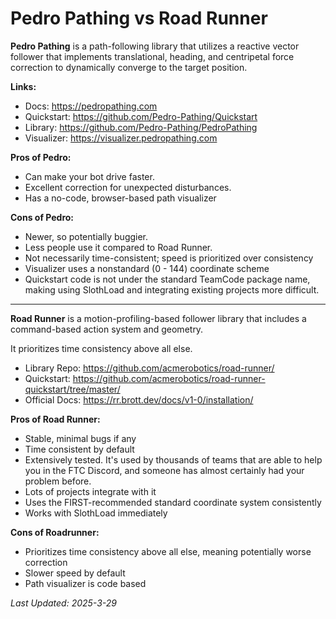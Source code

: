 # Pedro Pathing vs Road Runner

**Pedro Pathing** is a path-following library that utilizes a reactive vector follower
that implements translational, heading, and centripetal force correction
to dynamically converge to the target position. 

**Links:**
- Docs: <https://pedropathing.com>
- Quickstart: <https://github.com/Pedro-Pathing/Quickstart>
- Library: <https://github.com/Pedro-Pathing/PedroPathing>
- Visualizer: <https://visualizer.pedropathing.com>

**Pros of Pedro:** 
- Can make your bot drive faster.  
- Excellent correction for unexpected disturbances.
- Has a no-code, browser-based path visualizer

**Cons of Pedro:**
- Newer, so potentially buggier.
- Less people use it compared to Road Runner.
- Not necessarily time-consistent; speed is prioritized over consistency
- Visualizer uses a nonstandard (0 - 144) coordinate scheme
- Quickstart code is not under the standard TeamCode package name, 
making using SlothLoad and integrating existing projects more difficult.

---

**Road Runner** is a motion-profiling-based follower library
that includes a command-based action system and geometry. 

It prioritizes time consistency above all else.

- Library Repo: <https://github.com/acmerobotics/road-runner/>
- Quickstart: <https://github.com/acmerobotics/road-runner-quickstart/tree/master/>
- Official Docs: <https://rr.brott.dev/docs/v1-0/installation/>

**Pros of Road Runner:**
- Stable, minimal bugs if any
- Time consistent by default
- Extensively tested. It's used by thousands of teams that are able to help you in the FTC Discord, 
and someone has almost certainly had your problem before.
- Lots of projects integrate with it
- Uses the FIRST-recommended standard coordinate system consistently
- Works with SlothLoad immediately

**Cons of Roadrunner:**
- Prioritizes time consistency above all else, meaning potentially worse correction
- Slower speed by default
- Path visualizer is code based

<!--

Guidelines for editing this page:

Differences must be objective issues from a neutral point of view, not one sided.
Ideally, people with biases in both directions should agree about these differences.

Each difference will be listed twice, as a pro of one library and as a con of another. 

Actively avoid being reductive or summarizing into an overall recommendation;
the idea of the page is that both libraries are good for different needs,
and the reader should decide for themself which library aligns with their priorities.

The amount of pros or cons for a library is not intended to imply that library is definitely better
or definitely worse, and being neutral does not mean that the amount of pros and cons need to be equal. 

If you feel that a library has too many cons, consider fixing the underlying issues they reference
and improving the experience for all users. Let us know (in an issue, PR, or in the Cookbook Discord)
after this happens and we will be happy to remove it from the list.


-->

*Last Updated: 2025-3-29*   
